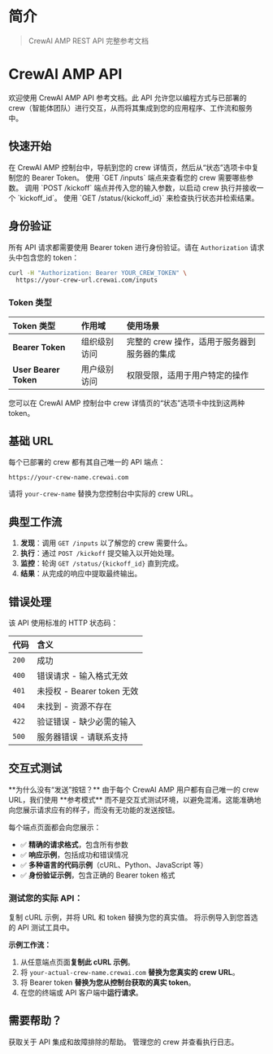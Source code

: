 # 简介

> CrewAI AMP REST API 完整参考文档

# CrewAI AMP API

欢迎使用 CrewAI AMP API 参考文档。此 API 允许您以编程方式与已部署的 crew（智能体团队）进行交互，从而将其集成到您的应用程序、工作流和服务中。

## 快速开始

<Steps>
  <Step title="获取您的 API 凭据">
    在 CrewAI AMP 控制台中，导航到您的 crew 详情页，然后从“状态”选项卡中复制您的 Bearer Token。
  </Step>

  <Step title="发现所需输入">
    使用 `GET /inputs` 端点来查看您的 crew 需要哪些参数。
  </Step>

  <Step title="启动 Crew 执行">
    调用 `POST /kickoff` 端点并传入您的输入参数，以启动 crew 执行并接收一个 `kickoff_id`。
  </Step>

  <Step title="监控进度">
    使用 `GET /status/{kickoff_id}` 来检查执行状态并检索结果。
  </Step>
</Steps>

## 身份验证

所有 API 请求都需要使用 Bearer token 进行身份验证。请在 `Authorization` 请求头中包含您的 token：

```bash  theme={null}
curl -H "Authorization: Bearer YOUR_CREW_TOKEN" \
  https://your-crew-url.crewai.com/inputs
```

### Token 类型

| Token 类型             | 作用域                     | 使用场景                                                     |
| :--------------------- | :------------------------ | :----------------------------------------------------------- |
| **Bearer Token**       | 组织级别访问               | 完整的 crew 操作，适用于服务器到服务器的集成                 |
| **User Bearer Token**  | 用户级别访问               | 权限受限，适用于用户特定的操作                               |

<Tip>
  您可以在 CrewAI AMP 控制台中 crew 详情页的“状态”选项卡中找到这两种 token。
</Tip>

## 基础 URL

每个已部署的 crew 都有其自己唯一的 API 端点：

```
https://your-crew-name.crewai.com
```

请将 `your-crew-name` 替换为您控制台中实际的 crew URL。

## 典型工作流

1.  **发现**：调用 `GET /inputs` 以了解您的 crew 需要什么。
2.  **执行**：通过 `POST /kickoff` 提交输入以开始处理。
3.  **监控**：轮询 `GET /status/{kickoff_id}` 直到完成。
4.  **结果**：从完成的响应中提取最终输出。

## 错误处理

该 API 使用标准的 HTTP 状态码：

| 代码  | 含义                                     |
| ----- | :--------------------------------------- |
| `200` | 成功                                     |
| `400` | 错误请求 - 输入格式无效                  |
| `401` | 未授权 - Bearer token 无效               |
| `404` | 未找到 - 资源不存在                      |
| `422` | 验证错误 - 缺少必需的输入                |
| `500` | 服务器错误 - 请联系支持                  |

## 交互式测试

<Info>
  **为什么没有“发送”按钮？** 由于每个 CrewAI AMP 用户都有自己唯一的 crew URL，我们使用 **参考模式** 而不是交互式测试环境，以避免混淆。这能准确地向您展示请求应有的样子，而没有无功能的发送按钮。
</Info>

每个端点页面都会向您展示：

* ✅ **精确的请求格式**，包含所有参数
* ✅ **响应示例**，包括成功和错误情况
* ✅ **多种语言的代码示例**（cURL、Python、JavaScript 等）
* ✅ **身份验证示例**，包含正确的 Bearer token 格式

### **测试您的实际 API：**

<CardGroup cols={2}>
  <Card title="复制 cURL 示例" icon="terminal">
    复制 cURL 示例，并将 URL 和 token 替换为您的真实值。
  </Card>

  <Card title="使用 Postman/Insomnia" icon="play">
    将示例导入到您首选的 API 测试工具中。
  </Card>
</CardGroup>

**示例工作流：**

1.  从任意端点页面**复制此 cURL 示例**。
2.  将 `your-actual-crew-name.crewai.com` **替换为您真实的 crew URL**。
3.  将 Bearer token **替换为您从控制台获取的真实 token**。
4.  在您的终端或 API 客户端中**运行请求**。

## 需要帮助？

<CardGroup cols={2}>
  <Card title="企业支持" icon="headset" href="mailto:support@crewai.com">
    获取关于 API 集成和故障排除的帮助。
  </Card>

  <Card title="企业控制台" icon="chart-line" href="https://app.crewai.com">
    管理您的 crew 并查看执行日志。
  </Card>
</CardGroup>